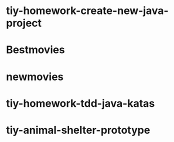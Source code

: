 # tiy-homework-create-new-java-project
# Bestmovies
# newmovies
# tiy-homework-tdd-java-katas
# tiy-animal-shelter-prototype

